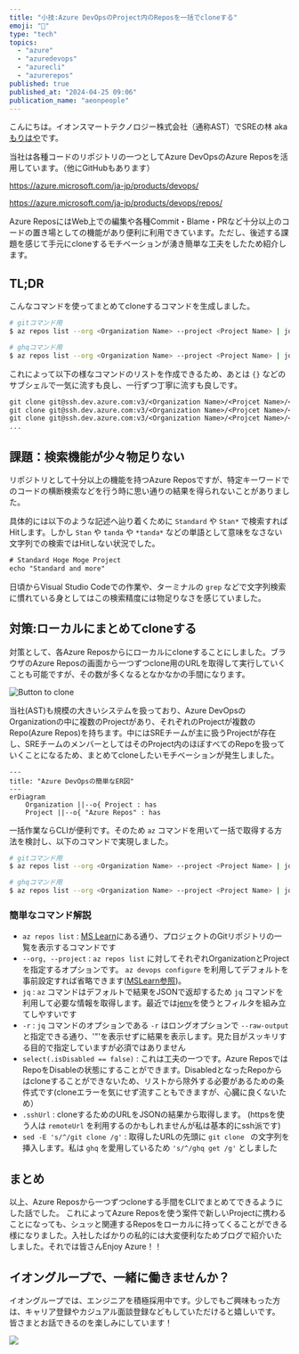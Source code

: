 ```yaml
---
title: "小技:Azure DevOpsのProject内のReposを一括でcloneする"
emoji: "🎢"
type: "tech"
topics:
  - "azure"
  - "azuredevops"
  - "azurecli"
  - "azurerepos"
published: true
published_at: "2024-04-25 09:06"
publication_name: "aeonpeople"
---
```


こんにちは。イオンスマートテクノロジー株式会社（通称AST）でSREの林 aka [もりはや](https://twitter.com/morihaya55)です。

当社は各種コードのリポジトリの一つとしてAzure DevOpsのAzure Reposを活用しています。（他にGitHubもあります）

https://azure.microsoft.com/ja-jp/products/devops/

https://azure.microsoft.com/ja-jp/products/devops/repos/

Azure ReposにはWeb上での編集や各種Commit・Blame・PRなど十分以上のコードの置き場としての機能があり便利に利用できています。ただし、後述する課題を感じて手元にcloneするモチベーションが湧き簡単な工夫をしたため紹介します。

## TL;DR

こんなコマンドを使ってまとめてcloneするコマンドを生成しました。

```bash
# gitコマンド用
$ az repos list --org <Organization Name> --project <Project Name> | jq -r '.[] | select(.isDisabled == false) | .sshUrl' | sed -E 's/^/git clone /g'

# ghqコマンド用
$ az repos list --org <Organization Name> --project <Project Name> | jq -r '.[] | select(.isDisabled == false) | .sshUrl' | sed -E 's/^/ghq get /g'
```

これによって以下の様なコマンドのリストを作成できるため、あとは `{}` などのサブシェルで一気に流すも良し、一行ずつ丁寧に流すも良しです。

```txt
git clone git@ssh.dev.azure.com:v3/<Organization Name>/<Projcet Name>/<Repo Name A>
git clone git@ssh.dev.azure.com:v3/<Organization Name>/<Projcet Name>/<Repo Name B>
git clone git@ssh.dev.azure.com:v3/<Organization Name>/<Projcet Name>/<Repo Name C>
...
```

## 課題：検索機能が少々物足りない

リポジトリとして十分以上の機能を持つAzure Reposですが、特定キーワードでのコードの横断検索などを行う時に思い通りの結果を得られないことがありました。

具体的には以下のような記述へ辿り着くために `Standard` や `Stan*` で検索すればHitします。しかし `Stan` や `tanda` や `*tanda*` などの単語として意味をなさない文字列での検索ではHitしない状況でした。

```txt
# Standard Hoge Moge Project
echo "Standard and more"
```

日頃からVisual Studio Codeでの作業や、ターミナルの `grep` などで文字列検索に慣れている身としてはこの検索精度には物足りなさを感じていました。

## 対策:ローカルにまとめてcloneする

対策として、各Azure Reposからにローカルにcloneすることにしました。ブラウザのAzure Reposの画面から一つずつclone用のURLを取得して実行していくことも可能ですが、その数が多くなるとなかなかの手間になります。

![Button to clone](https://storage.googleapis.com/zenn-user-upload/8734971877bf-20240425.png)

当社(AST)も規模の大きいシステムを扱っており、Azure DevOpsのOrganizationの中に複数のProjectがあり、それぞれのProjectが複数のRepo(Azure Repos)を持ちます。中にはSREチームが主に扱うProjectが存在し、SREチームのメンバーとしてはそのProject内のほぼすべてのRepoを扱っていくことになるため、まとめてcloneしたいモチベーションが発生しました。

```mermaid
---
title: "Azure DevOpsの簡単なER図"
---
erDiagram
    Organization ||--o{ Project : has
    Project ||--o{ "Azure Repos" : has
```

一括作業ならCLIが便利です。そのため `az` コマンドを用いて一括で取得する方法を検討し、以下のコマンドで実現しました。

```bash
# gitコマンド用
$ az repos list --org <Organization Name> --project <Project Name> | jq -r '.[] | select(.isDisabled == false) | .sshUrl' | sed -E 's/^/git clone /g'

# ghqコマンド用
$ az repos list --org <Organization Name> --project <Project Name> | jq -r '.[] | select(.isDisabled == false) | .sshUrl' | sed -E 's/^/ghq get /g'
```

### 簡単なコマンド解説

- `az repos list` : [MS Learn](https://learn.microsoft.com/ja-jp/cli/azure/repos?view=azure-cli-latest#az-repos-list)にある通り、プロジェクトのGitリポジトリの一覧を表示するコマンドです
- `--org, --project` : `az repos list` に対してそれぞれOrganizationとProjectを指定するオプションです。 `az devops configure` を利用してデフォルトを事前設定すれば省略できます([MSLearn参照](https://learn.microsoft.com/en-us/cli/azure/devops?view=azure-cli-latest#az-devops-configure))。
- `jq` : `az` コマンドはデフォルトで結果をJSONで返却するため `jq` コマンドを利用して必要な情報を取得します。最近では[jenv](https://github.com/ynqa/jnv)を使うとフィルタを組み立てしやすいです
- `-r` : `jq` コマンドのオプションである `-r` はロングオプションで `--raw-output` と指定できる通り、'"'を表示せずに結果を表示します。見た目がスッキリする目的で指定していますが必須ではありません
- `select(.isDisabled == false)` : これは工夫の一つです。Azure ReposではRepoをDisableの状態にすることができます。DisabledとなったRepoからはcloneすることができないため、リストから除外する必要があるための条件式です(cloneエラーを気にせず流すこともできますが、心臓に良くないため）
- `.sshUrl` : cloneするためのURLをJSONの結果から取得します。 (httpsを使う人は `remoteUrl` を利用するのかもしれませんが私は基本的にssh派です)
- `sed -E 's/^/git clone /g'` : 取得したURLの先頭に `git clone ` の文字列を挿入します。私は `ghq` を愛用しているため `'s/^/ghq get /g'` としました

## まとめ

以上、Azure Reposから一つずつcloneする手間をCLIでまとめてできるようにした話でした。
これによってAzure Reposを使う案件で新しいProjectに携わることになっても、シュッと関連するReposをローカルに持ってくることができる様になりました。入社したばかりの私的には大変便利なためブログで紹介いたしました。それでは皆さんEnjoy Azure！！

## イオングループで、一緒に働きませんか？

イオングループでは、エンジニアを積極採用中です。少しでもご興味もった方は、キャリア登録やカジュアル面談登録などもしていただけると嬉しいです。
皆さまとお話できるのを楽しみにしています！

[![](https://storage.googleapis.com/techhire-prd-assets/AEON/ATH_engineer_Zenn%E3%83%8F%E3%82%99%E3%83%8A%E3%83%BC.png)](https://engineer-recuruiting.aeon.info/)